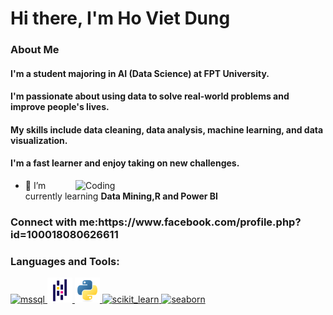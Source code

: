 <h1>Hi there, I'm Ho Viet Dung</h1>

<h3>About Me</h3>
<h4>I'm a student majoring in AI (Data Science) at FPT University.</h4>
<h4>I'm passionate about using data to solve real-world problems and improve people's lives.</h4>
<h4>My skills include data cleaning, data analysis, machine learning, and data visualization.</h4>
<h4>I'm a fast learner and enjoy taking on new challenges.</h4>
<img align="right" alt="Coding" width="400" src="https://raw.githubusercontent.com/TheDudeThatCode/TheDudeThatCode/master/Assets/Developer.gif"> </img>

- 🌱 I’m currently learning **Data Mining,R and Power BI**

<h3 align="left">Connect with me:https://www.facebook.com/profile.php?id=100018080626611</h3>
<p align="left">
</p>

<h3 align="left">Languages and Tools:</h3>
<p align="left"> <a href="https://www.microsoft.com/en-us/sql-server" target="_blank" rel="noreferrer"> <img src="https://www.svgrepo.com/show/303229/microsoft-sql-server-logo.svg" alt="mssql" width="40" height="40"/> </a> <a href="https://pandas.pydata.org/" target="_blank" rel="noreferrer"> <img src="https://raw.githubusercontent.com/devicons/devicon/2ae2a900d2f041da66e950e4d48052658d850630/icons/pandas/pandas-original.svg" alt="pandas" width="40" height="40"/> </a> <a href="https://www.python.org" target="_blank" rel="noreferrer"> <img src="https://raw.githubusercontent.com/devicons/devicon/master/icons/python/python-original.svg" alt="python" width="40" height="40"/> </a> <a href="https://scikit-learn.org/" target="_blank" rel="noreferrer"> <img src="https://upload.wikimedia.org/wikipedia/commons/0/05/Scikit_learn_logo_small.svg" alt="scikit_learn" width="40" height="40"/> </a> <a href="https://seaborn.pydata.org/" target="_blank" rel="noreferrer"> <img src="https://seaborn.pydata.org/_images/logo-mark-lightbg.svg" alt="seaborn" width="40" height="40"/> </a> </p>

